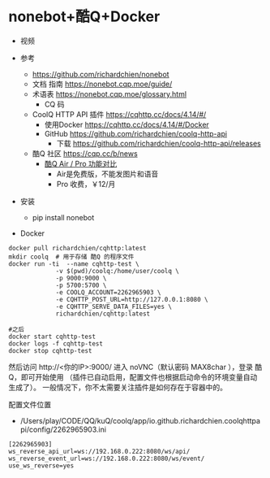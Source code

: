 # nonebot+酷Q+Docker

- 视频

- 参考
    - https://github.com/richardchien/nonebot
    - 文档 指南 https://nonebot.cqp.moe/guide/
    - 术语表 https://nonebot.cqp.moe/glossary.html
        - CQ 码 
    - CoolQ HTTP API 插件  https://cqhttp.cc/docs/4.14/#/
        - 使用Docker https://cqhttp.cc/docs/4.14/#/Docker
        - GitHub https://github.com/richardchien/coolq-http-api
            - 下载 https://github.com/richardchien/coolq-http-api/releases
    - 酷Q 社区 https://cqp.cc/b/news
        - [酷Q Air / Pro 功能对比](https://cqp.cc/t/23290)
            - Air是免费版，不能发图片和语音
            - Pro 收费，￥12/月

- 安装
    - pip install nonebot


- Docker
```
docker pull richardchien/cqhttp:latest
mkdir coolq  # 用于存储 酷Q 的程序文件
docker run -ti  --name cqhttp-test \
             -v $(pwd)/coolq:/home/user/coolq \
             -p 9000:9000 \
             -p 5700:5700 \
             -e COOLQ_ACCOUNT=2262965903 \
             -e CQHTTP_POST_URL=http://127.0.0.1:8080 \
             -e CQHTTP_SERVE_DATA_FILES=yes \
             richardchien/cqhttp:latest
             
#之后
docker start cqhttp-test
docker logs -f cqhttp-test
docker stop cqhttp-test

```
然后访问 http://<你的IP>:9000/ 
进入 noVNC（默认密码 MAX8char ），登录 酷Q，即可开始使用
（插件已自动启用，配置文件也根据启动命令的环境变量自动生成了）。
一般情况下，你不太需要关注插件是如何存在于容器中的。

配置文件位置
- /Users/play/CODE/QQ/kuQ/coolq/app/io.github.richardchien.coolqhttpapi/config/2262965903.ini
```
[2262965903]
ws_reverse_api_url=ws://192.168.0.222:8080/ws/api/
ws_reverse_event_url=ws://192.168.0.222:8080/ws/event/
use_ws_reverse=yes
```
